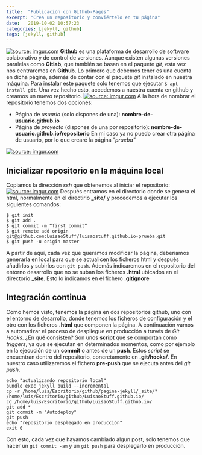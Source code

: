 ```yaml
---
title:  "Publicación con Github-Pages"
excerpt: "Crea un repositorio y conviértelo en tu página"
date:   2019-10-02 10:57:23
categories: [jekyll, github]
tags: [jekyll, github]
---
```

<a href="https://imgur.com/DIYxa6F"><img src="https://imgur.com/DIYxa6F.png" title="source: imgur.com" /></a>
**Github** es una plataforma de desarrollo de software colaborativo y de control de versiones. Aunque existen algunas versiones paralelas como **Gitlab**, que también se basan en el paquete *git*, esta vez nos centraremos en **Github**.
Lo primero que debemos tener es una cuenta en dicha página, además de contar con el paquete *git* instalado en nuestra máquina. Para instalar este paquete solo tenemos que ejecutar `$ apt install git`. Una vez hecho esto, accedemos a nuestra cuenta en github y creamos un nuevo repositorio.
<a href="https://imgur.com/dYfEZq8"><img src="https://imgur.com/dYfEZq8.png" title="source: imgur.com" /></a>
A la hora de nombrar el repositorio tenemos dos opciones:
* Página de *usuario* (solo dispones de una): **nombre-de-usuario.github.io**
* Página de *proyecto* (dispones de una por repositorio): **nombre-de-usuario.github.io/repositorio**
En mi caso ya no puedo crear otra página de usuario, por lo que crearé la página *"prueba"*

<a href="https://imgur.com/s8KyXwu"><img src="https://imgur.com/s8KyXwu.png" title="source: imgur.com" /></a>

## Inicializar repositorio en la máquina local

Copiamos la dirección *ssh* que obtenemos al iniciar el repositorio:
<a href="https://imgur.com/mMNICQJ"><img src="https://imgur.com/mMNICQJ.png" title="source: imgur.com" /></a>
Después entramos en el directorio donde se genera el html, normalmente en el directirio **_site/** y procedemos a ejecutar los siguientes comandos:
```
$ git init
$ git add .
$ git commit -m “first commit”
$ git remote add origin git@github.com:LuisaoStuff/luisaostuff.github.io-prueba.git
$ git push -u origin master
```
A partir de aquí, cada vez que queramos modificar la página, deberíamos generarla en local para que se actualicen los ficheros html y después añadirlos y subirlos con `git push`. Además indicaremos en el repositorio del entorno desarrollo que no se suban los ficheros **.html** ubicados en el directorio **_site**. Esto lo indicamos en el fichero **.gitignore**

## Integración continua

Como hemos visto, tenemos la página en dos repositorios github, uno con el entorno de desarrollo, donde tenemos los ficheros de configuración y el otro con los ficheros **.html** que componen la página. A continuación vamos a automatizar el proceso de despliegue en producción a través de *Git Hooks*. ¿En qué consisten? Son unos **script** que se comportan como *triggers*, ya que se ejecutan en determinados momentos, como por ejemplo en la ejecución de un **commit** o antes de un **push**. Estos *script* se encuentran dentro del repositorio, concretamente en **.git/hooks/**.
En nuestro caso utilizaremos el fichero **pre-push** que se ejecuta antes del *git push*.
```
echo "actualizando repositorio local"
bundle exec jekyll build --incremental
cp -r /home/luis/Escritorio/github/pagina-jekyll/_site/* /home/luis/Escritorio/github/LuisaoStuff.github.io/
cd /home/luis/Escritorio/github/LuisaoStuff.github.io/
git add *
git commit -m "Autodeploy"
git push
echo "repositorio desplegado en producción"
exit 0
```
Con esto, cada vez que hayamos cambiado algun post, solo tenemos que hacer un `git commit -am` y un `git push` para desplegarlo en producción.
